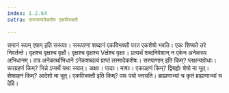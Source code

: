 ```yaml
---
index: 1.2.64
sutra: सरूपाणामेकशेष एकविभक्तौ

---
```

समानं रूपम् एषाम् इति सरूपाः। सरूपाणां शब्दानं एकविभक्तौ परत एकशेषो भवति। एकः शिष्यते तरे निवर्तन्ते। वृक्षश्च वृक्षश्च वृक्षौ। वृक्षश्च वृक्षश्च Vर्क्षश्च वृक्षाः। प्रत्यर्थं शब्दनिवेशान् न एकेन अनेकस्य अभिधानम्। तत्र अनेकार्थाभिधाने ऽनेकशब्दत्वं प्राप्तं तस्मादेकशेषः। सरुपाणाम् इति किम्? प्लक्षन्यग्रोधाः। रूपग्रहणं किम्? भिन्ने ऽप्यर्थे यथा स्यात्। अक्षाः। पादाः। माषाः। एकग्रहणं किम्? द्विबह्वोः शेषो मा भूत्। शेषग्रहनं किम्? आदेशो मा भूत्। एकविभक्तौ इति किम्? पयः पयो जरयति। ब्राह्मणाभ्यां च कृतं ब्राह्मणाभ्यां च देहि।